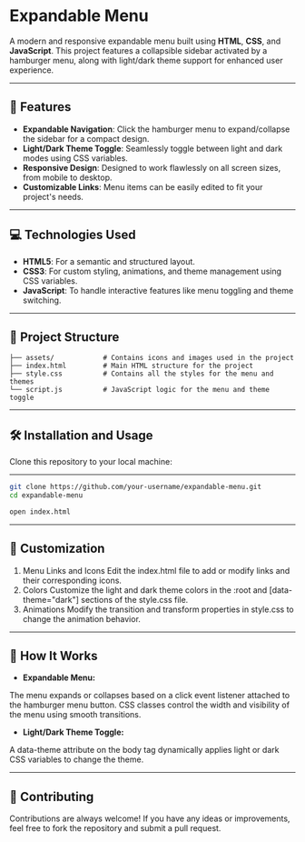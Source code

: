 # Expandable Menu  

A modern and responsive expandable menu built using **HTML**, **CSS**, and **JavaScript**. This project features a collapsible sidebar activated by a hamburger menu, along with light/dark theme support for enhanced user experience.

---

## 🚀 Features  
- **Expandable Navigation**: Click the hamburger menu to expand/collapse the sidebar for a compact design.  
- **Light/Dark Theme Toggle**: Seamlessly toggle between light and dark modes using CSS variables.  
- **Responsive Design**: Designed to work flawlessly on all screen sizes, from mobile to desktop.  
- **Customizable Links**: Menu items can be easily edited to fit your project's needs.  

---

## 💻 Technologies Used  
- **HTML5**: For a semantic and structured layout.  
- **CSS3**: For custom styling, animations, and theme management using CSS variables.  
- **JavaScript**: To handle interactive features like menu toggling and theme switching.  

---

## 📂 Project Structure  
```plaintext
├── assets/            # Contains icons and images used in the project
├── index.html         # Main HTML structure for the project
├── style.css          # Contains all the styles for the menu and themes
└── script.js          # JavaScript logic for the menu and theme toggle
```
---

## 🛠️ Installation and Usage

Clone this repository to your local machine:

---

```bash
git clone https://github.com/your-username/expandable-menu.git
cd expandable-menu
```
```bash
open index.html
```
---

## 🎨 Customization
1. Menu Links and Icons
Edit the index.html file to add or modify links and their corresponding icons.
2. Colors
Customize the light and dark theme colors in the :root and [data-theme="dark"] sections of the style.css file.
3. Animations
Modify the transition and transform properties in style.css to change the animation behavior.

---

## 🧩 How It Works

- **Expandable Menu:**

The menu expands or collapses based on a click event listener attached to the hamburger menu button.
CSS classes control the width and visibility of the menu using smooth transitions.

- **Light/Dark Theme Toggle:**

A data-theme attribute on the body tag dynamically applies light or dark CSS variables to change the theme.

---

## 🤝 Contributing
Contributions are always welcome! If you have any ideas or improvements, feel free to fork the repository and submit a pull request.